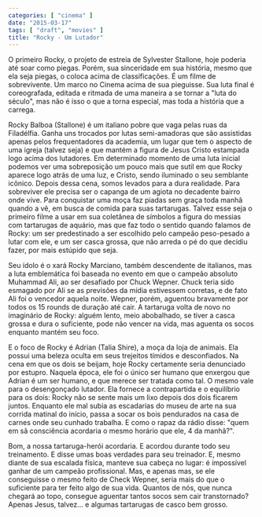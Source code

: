 ```yaml
---
categories: [ "cinema" ]
date: "2015-03-17"
tags: [ "draft", "movies" ]
title: "Rocky - Um Lutador"
---
```

O primeiro Rocky, o projeto de estreia de Sylvester Stallone, hoje poderia até soar como piegas. Porém, sua sinceridade em sua história, mesmo que ela seja piegas, o coloca acima de classificações. É um filme de sobrevivente. Um marco no Cinema acima de sua pieguisse. Sua luta final é coreografada, editada e ritmada de uma maneira a se tornar a "luta do século", mas não é isso o que a torna especial, mas toda a história que a carrega.

Rocky Balboa (Stallone) é um italiano pobre que vaga pelas ruas da Filadélfia. Ganha uns trocados por lutas semi-amadoras que são assistidas apenas pelos frequentadores da academia, um lugar que tem o aspecto de uma igreja (talvez seja) e que mantém a figura de Jesus Cristo estampada logo acima dos lutadores. Em determinado momento de uma luta inicial podemos ver uma sobreposição um pouco mais que sutil em que Rocky aparece logo atrás de uma luz, e Cristo, sendo iluminado o seu semblante icônico. Depois dessa cena, somos levados para a dura realidade. Para sobreviver ele precisa ser o capanga de um agiota no decadente bairro onde vive. Para conquistar uma moça faz piadas sem graça toda manhã quando a vê, em busca de comida para suas tartarugas. Talvez esse seja o primeiro filme a usar em sua coletânea de símbolos a figura do messias com tartarugas de aquário, mas que faz todo o sentido quando falamos de Rocky: um ser predestinado a ser escolhido pelo campeão peso-pesado a lutar com ele, e um ser casca grossa, que não arreda o pé do que decidiu fazer, por mais estúpido que seja.

Seu ídolo é o xará Rocky Marciano, também descendente de italianos, mas a luta emblemática foi baseada no evento em que o campeão absoluto Muhammad Ali, ao ser desafiado por Chuck Wepner. Chuck teria sido esmagado por Ali se as previsões da mídia estivessem corretas, e de fato Ali foi o vencedor aquela noite. Wepner, porém, aguentou bravamente por todos os 15 rounds de duração até cair. A tartaruga volta de novo no imaginário de Rocky: alguém lento, meio abobalhado, se tiver a casca grossa e dura o suficiente, pode não vencer na vida, mas aguenta os socos enquanto mantém seu foco.

E o foco de Rocky é Adrian (Talia Shire), a moça da loja de animais. Ela possui uma beleza oculta em seus trejeitos tímidos e desconfiados. Na cena em que os dois se beijam, hoje Rocky certamente seria denunciado por estupro. Naquela época, ele foi o único ser humano que enxergou que Adrian é um ser humano, e que merece ser tratada como tal. O mesmo vale para o desengonçado lutador. Ela fornece a contrapartida e o equilíbrio para os dois: Rocky não se sente mais um lixo depois dos dois ficarem juntos. Enquanto ele mal subia as escadarias do museu de arte na sua corrida matinal do início, passa a socar os bois pendurados na casa de carnes onde seu cunhado trabalha. E como o rapaz da rádio disse: "quem em sã consciência acordaria o mesmo horário que ele, 4 da manhã?".

Bom, a nossa tartaruga-herói acordaria. E acordou durante todo seu treinamento. E disse umas boas verdades para seu treinador. E, mesmo diante de sua escalada física, manteve sua cabeça no lugar: é impossível ganhar de um campeão profissional. Mas, e apenas mas, se ele conseguisse o mesmo feito de Check Wepner, seria mais do que o suficiente para ter feito algo de sua vida. Quantos de nós, que nunca chegará ao topo, consegue aguentar tantos socos sem cair transtornado? Apenas Jesus, talvez... e algumas tartarugas de casco bem grosso.
